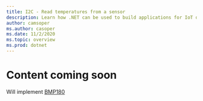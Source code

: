 ```yaml
---
title: I2C - Read temperatures from a sensor
description: Learn how .NET can be used to build applications for IoT devices and scenarios.
author: camsoper
ms.author: casoper
ms.date: 11/2/2020
ms.topic: overview
ms.prod: dotnet
---
```


# Content coming soon

Will implement [BMP180](https://github.com/dotnet/iot/tree/master/src/devices/Bmp180/samples)